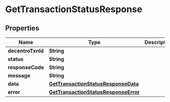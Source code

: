 

# GetTransactionStatusResponse


## Properties

| Name | Type | Description | Notes |
|------------ | ------------- | ------------- | -------------|
|**decentroTxnId** | **String** |  |  [optional] |
|**status** | **String** |  |  [optional] |
|**responseCode** | **String** |  |  [optional] |
|**message** | **String** |  |  [optional] |
|**data** | [**GetTransactionStatusResponseData**](GetTransactionStatusResponseData.md) |  |  [optional] |
|**error** | [**GetTransactionStatusResponseError**](GetTransactionStatusResponseError.md) |  |  [optional] |




